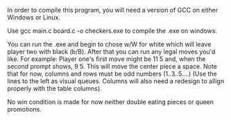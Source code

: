 In order to compile this program, you will need a version of GCC on either Windows or Linux.

Use gcc main.c board.c -o checkers.exe to compile the .exe on windows.

You can run the .exe and begin to chose w/W for white which will leave player two with black (b/B).
After that you can run any legal moves you'd like.
For example: Player one's first move might be 11 5 and, when the second prompt shows, 9 5. This will move the center piece a space.
Note that for now, columns and rows must be odd numbers (1..3..5....) (Use the lines to the left as visual queues. Columns will also need a redesign to allign properly with the table columns).

No win condition is made for now neither double eating pieces or queen promotions.
